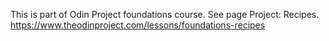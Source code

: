 This is part of Odin Project foundations course. See page Project: Recipes.
https://www.theodinproject.com/lessons/foundations-recipes